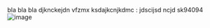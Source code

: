 bla bla bla
djknckejdn vfzmx
ksdajkcnjkdmc : jdscijsd ncjd sk94094
![image](https://github.com/user-attachments/assets/f62b9f14-3262-4add-acc0-9a76866693aa)
